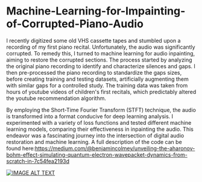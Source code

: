 # Machine-Learning-for-Impainting-of-Corrupted-Piano-Audio
I recently digitized some old VHS cassette tapes and stumbled upon a recording of my first piano recital. Unfortunately, the audio was significantly corrupted. To remedy this, I turned to machine learning for audio inpainting, aiming to restore the corrupted sections. The process started by analyzing the original piano recording to identify and characterize silences and gaps. I then pre-processed the piano recording to standardize the gaps sizes, before creating training and testing datasets, artificially augmenting them with similar gaps for a controlled study. The training data was taken from hours of youtube videos of children's first recitals, which predictably altered the youtube recommendation algorithm. 

By employing the Short-Time Fourier Transform (STFT) technique, the audio is transformed into a format conducive for deep learning analysis. I experimented with a variety of loss functions and tested different machine learning models, comparing their effectiveness in inpainting the audio. This endeavor was a fascinating journey into the intersection of digital audio restoration and machine learning. A full description of the code can be found here:https://medium.com/@benjamincolmey/unveiling-the-aharonov-bohm-effect-simulating-quantum-electron-wavepacket-dynamics-from-scratch-in-7c54fea2193d

[![IMAGE ALT TEXT](http://img.youtube.com/vi/YOUTUBE_VIDEO_ID_HERE/0.jpg)](https://www.youtube.com/watch?v=ifMcBhQmidI "Ben first piano recital with corrupted audio")
